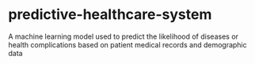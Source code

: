 # predictive-healthcare-system
A machine learning model used to predict the likelihood of diseases or health complications based on patient medical records and demographic data
